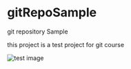 # gitRepoSample
git repository Sample

this project is a test project for git course

![test image](http://url/to/test.png)


